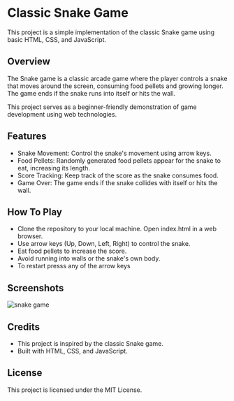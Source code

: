 # Classic Snake Game 

This project is a simple implementation of the classic Snake game using basic HTML, CSS, and JavaScript.



## Overview

The Snake game is a classic arcade game where the player controls a snake that moves around the screen, consuming food pellets and growing longer. The game ends if the snake runs into itself or hits the wall.

This project serves as a beginner-friendly demonstration of game development using web technologies.


## Features

- Snake Movement: Control the snake's movement using arrow keys.
- Food Pellets: Randomly generated food pellets appear for the snake to eat, increasing its length.
- Score Tracking: Keep track of the score as the snake consumes food.
- Game Over: The game ends if the snake collides with itself or hits the wall.



## How To Play

- Clone the repository to your local machine.
    Open index.html in a web browser.
- Use arrow keys (Up, Down, Left, Right) to control the snake.
- Eat food pellets to increase the score.
- Avoid running into walls or the snake's own body.
- To restart presss any of the arrow keys
## Screenshots
![snake game](https://github.com/Hafeez-hm/snake-game-csea/assets/130774028/55c20299-b0eb-4019-9dd3-03d60a22b8e9)

## Credits

- This project is inspired by the classic Snake game.
- Built with HTML, CSS, and JavaScript.
## License

This project is licensed under the MIT License.
